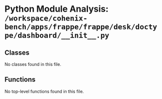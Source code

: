 # Python Module Analysis: `/workspace/cohenix-bench/apps/frappe/frappe/desk/doctype/dashboard/__init__.py`

## Classes

No classes found in this file.


## Functions

No top-level functions found in this file.
